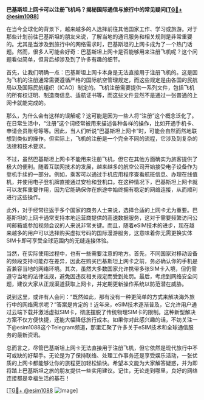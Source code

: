 **巴基斯坦上网卡可以注册飞机吗？揭秘国际通信与旅行中的常见疑问[[TG💪+ @esim1088](https://t.me/s/esim1088)]**

在当今全球化的背景下，越来越多的人选择前往其他国家工作、学习或旅游。对于那些计划前往巴基斯坦的朋友来说，了解当地的通讯服务和相关规则是非常重要的。尤其是当涉及到旅行中的网络需求时，巴基斯坦的上网卡成为了一个热门话题。然而，很多人可能会好奇：巴基斯坦上网卡是否能够用来注册飞机呢？这个问题看似简单，但背后却涉及到了许多有趣的细节。

首先，让我们明确一点：巴基斯坦上网卡本身是无法直接用于注册飞机的。这是因为飞机的注册通常需要遵循严格的国际航空管理规定，而这些规定是由各国的民航局以及国际民航组织（ICAO）制定的。飞机注册需要提供一系列文件，包括飞机的所有权证明、制造商信息、适航证书等，而这些文件显然不是通过一张普通的上网卡就能完成的。

那么，为什么会有这样的误解呢？这可能是因为一些人将“注册”这个概念泛化了。在日常生活中，“注册”这个词经常被用来描述各种各样的操作，比如开通手机卡、申请会员账号等等。因此，当人们听说“巴基斯坦上网卡”时，可能会自然而然地联想到类似的操作。但实际上，飞机的注册是一个完全不同的流程，它涉及到复杂的法律和技术要求。

不过，虽然巴基斯坦上网卡不能用来注册飞机，但它在其他方面确实为旅客提供了极大的便利。随着互联网技术的发展，越来越多的航空公司开始接受电子设备作为登机手续的一部分。例如，乘客可以通过手机应用程序查看航班信息、办理在线值机，并使用电子登机牌直接通过安检和登机口。在这种情况下，巴基斯坦上网卡就可以发挥重要作用，因为它能确保你在旅途中始终拥有稳定的网络连接，从而顺利进行这些操作。

此外，对于经常往返于多个国家的商务人士来说，选择合适的上网卡尤为重要。巴基斯坦的上网卡通常支持本地运营商提供的高速数据服务，这对于需要频繁访问公司邮箱或参加视频会议的人来说非常关键。而且，随着eSIM技术的进步，现在越来越多的用户可以选择购买虚拟号码的国际漫游服务，这意味着你无需更换实体SIM卡即可享受全球范围内的无缝连接体验。

当然，在实际使用过程中，也有一些需要注意的地方。首先，不同国家对移动设备的频段支持可能存在差异，因此在购买巴基斯坦上网卡之前，务必确认你的手机是否兼容当地的网络环境。其次，虽然大多数国家允许携带多张SIM卡入境，但仍需遵守当地的法律法规，避免因违反相关规定而受到处罚。最后，考虑到网络安全问题，建议大家从正规渠道获取上网卡，并定期更新操作系统以防范潜在威胁。

说到这里，或许有人会问：“既然如此，那有没有一种更简单的方式来解决海外旅行中的网络需求呢？”答案是肯定的！近年来，eSIM技术逐渐普及，它允许用户通过云端下载并激活虚拟SIM卡，彻底摆脱了传统物理SIM卡的限制。这种新型解决方案不仅方便快捷，还能大幅降低旅行成本。如果你对此感兴趣的话，不妨关注一下@esim1088这个Telegram频道，那里汇聚了许多关于eSIM技术和全球通信服务的最新资讯。

总而言之，尽管巴基斯坦上网卡无法直接用于注册飞机，但它依然是现代旅行中不可或缺的好帮手。无论是为了保持联络、处理工作事务还是享受娱乐活动，一张优质的上网卡都能够让你的旅程更加轻松愉快。希望本文能为大家解答疑惑，并为即将踏上巴基斯坦之旅的朋友提供一些实用建议。记住，无论走到哪里，良好的网络连接都是幸福生活的基石！

[[TG💪+ @esim1088](https://t.me/s/esim1088) ![Image](https://i.postimg.cc/4NQfJmqS/Snipaste-2025-05-13-00-14-12.png)]